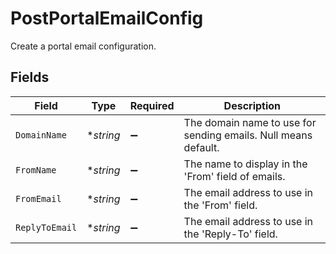 # PostPortalEmailConfig

Create a portal email configuration.


## Fields

| Field                                                          | Type                                                           | Required                                                       | Description                                                    |
| -------------------------------------------------------------- | -------------------------------------------------------------- | -------------------------------------------------------------- | -------------------------------------------------------------- |
| `DomainName`                                                   | **string*                                                      | :heavy_minus_sign:                                             | The domain name to use for sending emails. Null means default. |
| `FromName`                                                     | **string*                                                      | :heavy_minus_sign:                                             | The name to display in the 'From' field of emails.             |
| `FromEmail`                                                    | **string*                                                      | :heavy_minus_sign:                                             | The email address to use in the 'From' field.                  |
| `ReplyToEmail`                                                 | **string*                                                      | :heavy_minus_sign:                                             | The email address to use in the 'Reply-To' field.              |